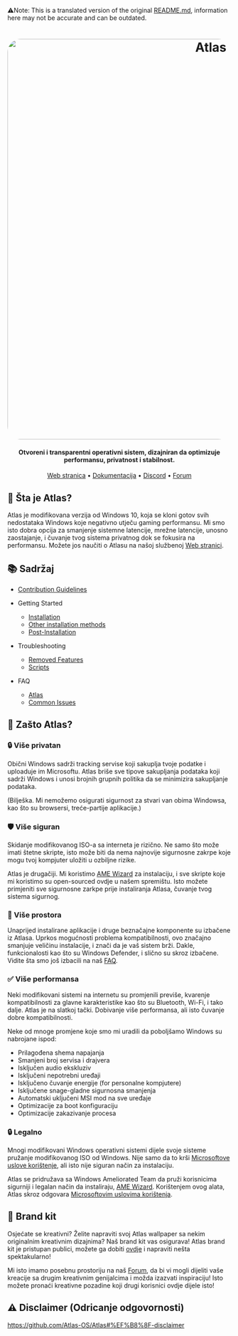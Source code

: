 ⚠️Note: This is a translated version of the original [README.md](https://github.com/Atlas-OS/Atlas/blob/main/README.md), information here may not be accurate and can be outdated.
<h1 align="center">
  <a href="http://atlasos.net"><img src="https://gcore.jsdelivr.net/gh/Atlas-OS/Atlas@main/img/banner.png" alt="Atlas" width="900" style="border-radius: 30px"></a>
</h1>

<h4 align="center">Otvoreni i transparentni operativni sistem, dizajniran da optimizuje performansu, privatnost i stabilnost.</h4>

<p align="center">
  <a href="https://atlasos.net">Web stranica</a>
  •
  <a href="https://docs.atlasos.net">Dokumentacija</a>
  •
  <a href="https://discord.atlasos.net" target="_blank">Discord</a>
  •
  <a href="https://forum.atlasos.net">Forum</a>
</p>

## 🤔 **Šta je Atlas?**

Atlas je modifikovana verzija od Windows 10, koja se kloni gotov svih nedostataka Windows koje negativno utječu gaming performansu.
Mi smo isto dobra opcija za smanjenje sistemne latencije, mrežne latencije, unosno zaostajanje, i čuvanje tvog sistema privatnog dok se fokusira na performansu.
Možete jos naučiti o Atlasu na našoj službenoj [Web stranici](https://atlasos.net).

## 📚 **Sadržaj**

- [Contribution Guidelines](https://docs.atlasos.net/contributions)

- Getting Started
  - [Installation](https://docs.atlasos.net/getting-started/installation)
  - [Other installation methods](https://docs.atlasos.net/getting-started/other-installation-methods/no-usb)
  - [Post-Installation](https://docs.atlasos.net/getting-started/post-installation/drivers)

- Troubleshooting
  - [Removed Features](https://docs.atlasos.net/troubleshooting/removed-features)
  - [Scripts](https://docs.atlasos.net/troubleshooting/scripts)

- FAQ
  - [Atlas](https://atlasos.net/faq)
  - [Common Issues](https://docs.atlasos.net/troubleshooting/common-issues/hyper-v/)

## 👀 **Zašto Atlas?**

### 🔒 Više privatan
Obični Windows sadrži tracking servise koji sakuplja tvoje podatke i uploaduje im Microsoftu.
Atlas briše sve tipove sakupljanja podataka koji sadrži Windows i unosi brojnih grupnih politika da se minimizira sakupljanje podataka. 

(Bilješka. Mi nemožemo osigurati sigurnost za stvari van obima Windowsa, kao što su browsersi, treće-partije aplikacije.)

### 🛡️ Više siguran
Skidanje modifikovanog ISO-a sa interneta je rizično. Ne samo što može imati štetne skripte, isto može biti da nema najnovije sigurnosne zakrpe koje mogu tvoj kompjuter uložiti u ozbiljne rizike. 

Atlas je drugačiji. Mi koristimo [AME Wizard](https://ameliorated.io) za instalaciju, i sve skripte koje mi koristimo su open-sourced ovdje u našem spremištu. Isto možete primjeniti sve sigurnosne zarkpe prije instaliranja Atlasa, čuvanje tvog sistema sigurnog.

### 🚀 Više prostora
Unaprijed instalirane aplikacije i druge beznačajne komponente su izbačene iz Atlasa. Uprkos mogućnosti problema kompatibilnosti, ovo značajno smanjuje veličinu instalacije, i znači da je vaš sistem brži. Dakle, funkcionalosti kao što su Windows Defender, i slično su skroz izbačene.
Vidite šta smo još izbacili na naš [FAQ](https://docs.atlasos.net/troubleshooting/removed-features).

### ✅ Više performansa
Neki modifikovani sistemi na internetu su promjenili previše, kvarenje kompatibilnosti za glavne karakteristike kao što su Bluetooth, Wi-Fi, i tako dalje.
Atlas je na slatkoj tački. Dobivanje više performansa, ali isto čuvanje dobre kompatibilnosti.

Neke od mnoge promjene koje smo mi uradili da poboljšamo Windows su nabrojane ispod:
- Prilagođena shema napajanja
- Smanjeni broj servisa i drajvera
- Isključen audio ekskluziv
- Isključeni nepotrebni uređaji
- Isključeno čuvanje energije (for personalne kompjutere)
- Isključene snage-gladne sigurnosna smanjenja
- Automatski uključeni MSI mod na sve uređaje
- Optimizacije za boot konfiguraciju
- Optimizacije zakazivanje procesa

### 🔒 Legalno
Mnogi modifikovani Windows operativni sistemi dijele svoje sisteme pružanje modifikovanog ISO od Windows. Nije samo da to krši [Microsoftove uslove korištenje](https://www.microsoft.com/en-us/Useterms/Retail/Windows/10/UseTerms_Retail_Windows_10_English.htm), ali isto nije siguran način za instalaciju.

Atlas se pridružava sa Windows Ameliorated Team da pruži korisnicima sigurniji i legalan način da instaliraju, [AME Wizard](https://ameliorated.io). Korištenjem ovog alata, Atlas skroz odgovara [Microsoftovim uslovima korištenja](https://www.microsoft.com/en-us/Useterms/Retail/Windows/10/UseTerms_Retail_Windows_10_English.htm).

## 🎨 Brand kit
Osjećate se kreativni? Želite napraviti svoj Atlas wallpaper sa nekim originalnim kreativnim dizajnima? Naš brand kit vas osigurava!
Atlas brand kit je pristupan publici, možete ga dobiti [ovdje](https://cdn.jsdelivr.net/gh/Atlas-OS/Atlas@main/img/brand-kit.zip) i napraviti nešta spektakularno!

Mi isto imamo posebnu prostoriju na naš [Forum](https://forum.atlasos.net/t/art-showcase), da bi vi mogli dijeliti vaše kreacije sa drugim kreativnim genijalcima i možda izazvati inspiraciju! Isto možete pronaći kreativne pozadine koji drugi korisnici ovdje dijele isto!

## ⚠️ Disclaimer (Odricanje odgovornosti)
https://github.com/Atlas-OS/Atlas#%EF%B8%8F-disclaimer
